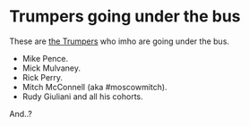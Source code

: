 # Trumpers going under the bus
These are <a href="https://twitter.com/davewiner/status/1189546130956324864">the Trumpers</a> who imho are going under the bus.
* Mike Pence.
* Mick Mulvaney.
* Rick Perry.
* Mitch McConnell (aka #moscowmitch).
* Rudy Giuliani and all his cohorts.

And..?

